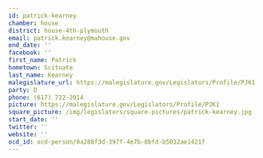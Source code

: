 ```yaml
---
id: patrick-kearney
chamber: house
district: house-4th-plymouth
email: patrick.kearney@mahouse.gov
end_date: ''
facebook: ''
first_name: Patrick
hometown: Scituate
last_name: Kearney
malegislature_url: https://malegislature.gov/Legislators/Profile/PJK1
party: D
phone: (617) 722-2014
picture: https://malegislature.gov/Legislators/Profile/PJK1
square_picture: /img/legislators/square-pictures/patrick-kearney.jpg
start_date: ''
twitter: ''
website: ''
ocd_id: ocd-person/0a288f3d-397f-4e7b-8bfd-b5032ae1421f
---
```

